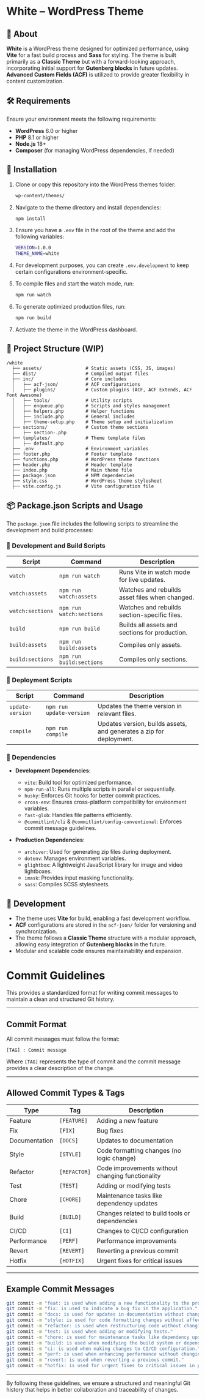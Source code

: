 # White – WordPress Theme

## 📌 About
**White** is a WordPress theme designed for optimized performance, using **Vite** for a fast build process and **Sass** for styling. The theme is built primarily as a **Classic Theme** but with a forward-looking approach, incorporating initial support for **Gutenberg blocks** in future updates. **Advanced Custom Fields (ACF)** is utilized to provide greater flexibility in content customization.

## 🛠️ Requirements
Ensure your environment meets the following requirements:
- **WordPress** 6.0 or higher
- **PHP** 8.1 or higher
- **Node.js** 18+
- **Composer** (for managing WordPress dependencies, if needed)

## 📂 Installation
1. Clone or copy this repository into the WordPress themes folder:
   ```sh
   wp-content/themes/
   ```
2. Navigate to the theme directory and install dependencies:
   ```sh
   npm install
   ```
3. Ensure you have a `.env` file in the root of the theme and add the following variables:
    ```sh
    VERSION=1.0.0
    THEME_NAME=white
    ```
4. For development purposes, you can create `.env.development` to keep certain configurations environment-specific.

5. To compile files and start the watch mode, run:
   ```sh
   npm run watch
   ```
6. To generate optimized production files, run:
   ```sh
   npm run build
   ```
7. Activate the theme in the WordPress dashboard.

## 📜 Project Structure (WIP)
```
/white  
  ├── assets/                # Static assets (CSS, JS, images)  
  ├── dist/                  # Compiled output files  
  ├── inc/                   # Core includes  
  │   ├── acf-json/          # ACF configurations  
  │   ├── plugins/           # Custom plugins (ACF, ACF Extends, ACF Font Awesome)  
  │   ├── tools/             # Utility scripts  
  │   ├── enqueue.php        # Scripts and styles management  
  │   ├── helpers.php        # Helper functions  
  │   ├── include.php        # General includes  
  │   ├── theme-setup.php    # Theme setup and initialization  
  ├── sections/              # Custom theme sections  
  │   ├── section-.php  
  ├── templates/             # Theme template files  
  │   ├── default.php  
  ├── .env                   # Environment variables  
  ├── footer.php             # Footer template  
  ├── functions.php          # WordPress theme functions  
  ├── header.php             # Header template  
  ├── index.php              # Main theme file  
  ├── package.json           # NPM dependencies  
  ├── style.css              # WordPress theme stylesheet  
  ├── vite.config.js         # Vite configuration file  

```

## 📦 Package.json Scripts and Usage
The `package.json` file includes the following scripts to streamline the development and build processes:

### 🔧 Development and Build Scripts
| Script | Command | Description |
|--------|---------|-------------|
| `watch` | `npm run watch` | Runs Vite in watch mode for live updates. |
| `watch:assets` | `npm run watch:assets` | Watches and rebuilds asset files when changed. |
| `watch:sections` | `npm run watch:sections` | Watches and rebuilds section-specific files. |
| `build` | `npm run build` | Builds all assets and sections for production. |
| `build:assets` | `npm run build:assets` | Compiles only assets. |
| `build:sections` | `npm run build:sections` | Compiles only sections. |

### 🚀 Deployment Scripts
| Script | Command | Description |
|--------|---------|-------------|
| `update-version` | `npm run update-version` | Updates the theme version in relevant files. |
| `compile` | `npm run compile` | Updates version, builds assets, and generates a zip for deployment. |

### 📜 Dependencies
- **Development Dependencies**:
  - `vite`: Build tool for optimized performance.
  - `npm-run-all`: Runs multiple scripts in parallel or sequentially.
  - `husky`: Enforces Git hooks for better commit practices.
  - `cross-env`: Ensures cross-platform compatibility for environment variables.
  - `fast-glob`: Handles file patterns efficiently.
  - `@commitlint/cli` & `@commitlint/config-conventional`: Enforces commit message guidelines.

- **Production Dependencies**:
  - `archiver`: Used for generating zip files during deployment.
  - `dotenv`: Manages environment variables.
  - `glightbox`: A lightweight JavaScript library for image and video lightboxes.
  - `imask`: Provides input masking functionality.
  - `sass`: Compiles SCSS stylesheets.

## 🔄 Development
- The theme uses **Vite** for build, enabling a fast development workflow.
- **ACF** configurations are stored in the `acf-json/` folder for versioning and synchronization.
- The theme follows a **Classic Theme** structure with a modular approach, allowing easy integration of **Gutenberg blocks** in the future.
- Modular and scalable code ensures maintainability and expansion.



# Commit Guidelines

This provides a standardized format for writing commit messages to maintain a clean and structured Git history.

---

## **Commit Format**

All commit messages must follow the format:

```
[TAG] : Commit message
```

Where `[TAG]` represents the type of commit and the commit message provides a clear description of the change.

---

## **Allowed Commit Types & Tags**

| Type          | Tag          | Description                                      |
| ------------- | ------------ | ------------------------------------------------ |
| Feature       | `[FEATURE]`  | Adding a new feature                             |
| Fix           | `[FIX]`      | Bug fixes                                        |
| Documentation | `[DOCS]`     | Updates to documentation                         |
| Style         | `[STYLE]`    | Code formatting changes (no logic change)        |
| Refactor      | `[REFACTOR]` | Code improvements without changing functionality |
| Test          | `[TEST]`     | Adding or modifying tests                        |
| Chore         | `[CHORE]`    | Maintenance tasks like dependency updates        |
| Build         | `[BUILD]`    | Changes related to build tools or dependencies   |
| CI/CD         | `[CI]`       | Changes to CI/CD configuration                   |
| Performance   | `[PERF]`     | Performance improvements                         |
| Revert        | `[REVERT]`   | Reverting a previous commit                      |
| Hotfix        | `[HOTFIX]`   | Urgent fixes for critical issues                 |

---

## **Example Commit Messages**

```sh
git commit -m "feat: is used when adding a new functionality to the project."
git commit -m "fix: is used to indicate a bug fix in the application."
git commit -m "docs: is used for updates in documentation without changing the code."
git commit -m "style: is used for code formatting changes without affecting functionality."
git commit -m "refactor: is used when restructuring code without changing its behavior."
git commit -m "test: is used when adding or modifying tests."
git commit -m "chore: is used for maintenance tasks like dependency updates."
git commit -m "build: is used when modifying the build system or dependencies."
git commit -m "ci: is used when making changes to CI/CD configuration."
git commit -m "perf: is used when enhancing performance without changing features."
git commit -m "revert: is used when reverting a previous commit."
git commit -m "hotfix: is used for urgent fixes to critical issues in production."

```

---

By following these guidelines, we ensure a structured and meaningful Git history that helps in better collaboration and traceability of changes.
